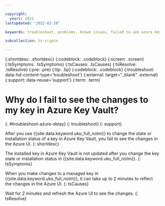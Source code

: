 ```yaml
---

copyright:
  years: 2022
lastupdated: "2022-02-28"

keywords: troubleshoot, problems, known issues, failed to see azure key changes

subcollection: hs-crypto

---
```


{:shortdesc: .shortdesc}
{:codeblock: .codeblock}
{:screen: .screen}
{:tsSymptoms: .tsSymptoms}
{:tsCauses: .tsCauses}
{:tsResolve: .tsResolve}
{:pre: .pre}
{:tip: .tip}
{:codeblock: .codeblock}
{:troubleshoot: data-hd-content-type='troubleshoot'}
{:external: target="_blank" .external}
{:support: data-reuse='support'}
{:term: .term}

# Why do I fail to see the changes to my key in Azure Key Vault?
{: #troubleshoot-azure-delay}
{: troubleshoot}
{: support}

After you use {{site.data.keyword.uko_full_notm}} to change the state or installation status of a key in Azure Key Vault, you fail to see the changes in the Azure UI.
{: shortdesc}

The installed key in Azure Key Vault is not updated after you change the key state or installation status in {{site.data.keyword.uko_full_notm}}.
{: tsSymptoms}

When you make changes to a managed key in {{site.data.keyword.uko_full_notm}}, it can take up to 2 minutes to reflect the changes in the Azure UI.
{: tsCauses}

Wait for 2 minutes and refresh the Azure UI to see the changes.
{: tsResolve}


